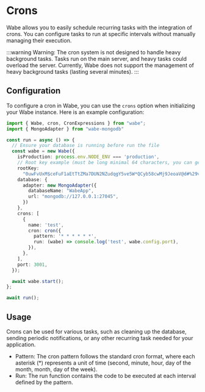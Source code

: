 # Crons

Wabe allows you to easily schedule recurring tasks with the integration of crons. You can configure tasks to run at specific intervals without manually managing their execution.

:::warning Warning:
The cron system is not designed to handle heavy background tasks. Tasks run on the main server, and heavy tasks could overload the server. Currently, Wabe does not support the management of heavy background tasks (lasting several minutes).
:::

## Configuration

To configure a cron in Wabe, you can use the `crons` option when initializing your Wabe instance. Here is an example configuration:

```ts
import { Wabe, cron, CronExpressions } from "wabe";
import { MongoAdapter } from "wabe-mongodb"

const run = async () => {
  // Ensure your database is running before run the file
  const wabe = new Wabe({
    isProduction: process.env.NODE_ENV === 'production',
    // Root key example (must be long minimal 64 characters, you can generate it online)
    rootKey:
      "0uwFvUxM$ceFuF1aEtTtZMa7DUN2NZudqgY5ve5W*QCyb58cwMj9JeoaV@d#%29v&aJzswuudVU1%nAT+rxS0Bh&OkgBYc0PH18*",
    database: {
      adapter: new MongoAdapter({
        databaseName: "WabeApp",
        url: "mongodb://127.0.0.1:27045",
      })
    },
    crons: [
      {
        name: 'test',
        cron: cron({
          pattern: '* * * * * *',
          run: (wabe) => console.log('test', wabe.config.port),
        }),
      },
    ],
    port: 3001,
  });

  await wabe.start();
};

await run();
```

## Usage

Crons can be used for various tasks, such as cleaning up the database, sending periodic notifications, or any other recurring task needed for your application.

- Pattern: The cron pattern follows the standard cron format, where each asterisk (*) represents a unit of time (second, minute, hour, day of the month, month, day of the week).
- Run: The run function contains the code to be executed at each interval defined by the pattern.
